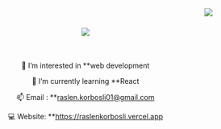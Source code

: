  
<img align="right" src="https://visitor-badge.laobi.icu/badge?page_id=RaslenKorbosli.RaslenKorbosli" />
   
<h1 align="center">
    <img src="https://readme-typing-svg.herokuapp.com/?font=Righteous&size=35&center=true&vCenter=true&width=500&height=70&duration=6000&lines=Hi+There!+👋;+I'm+Raslen+Korbosli!;+FrontEnd+web+Developer;" />
</h1>
<br/>
<div align="center">
 
 👀 I’m interested in **web development                       
 
 🌱 I’m currently learning **React

 📫 Email : **raslen.korbosli01@gmail.com

 💻 Website: **https://raslenkorbosli.vercel.app

 </div>
